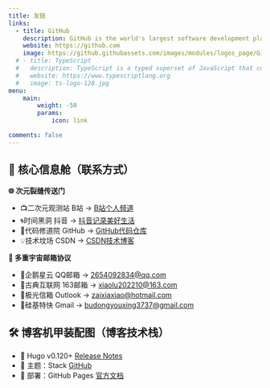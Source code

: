 ```yaml
---
title: 友链
links:
  - title: GitHub
    description: GitHub is the world's largest software development platform.
    website: https://github.com
    image: https://github.githubassets.com/images/modules/logos_page/GitHub-Mark.png
  # - title: TypeScript
  #   description: TypeScript is a typed superset of JavaScript that compiles to plain JavaScript.
  #   website: https://www.typescriptlang.org
  #   image: ts-logo-128.jpg
menu:
    main: 
        weight: -50
        params:
            icon: link

comments: false
---
```


## 🌌 核心信息舱（联系方式）


**🌐 ‌次元裂缝传送门‌**

-  📺二次元观测站 B站 → [B站个人频道](https://space.bilibili.com/4069668)
-  🌀时间黑洞 抖音 → [抖音记录美好生活](https://v.douyin.com/i54RfHqR/)
-  👾代码修道院 GitHub → [GitHub代码仓库](https://github.com/zero3737)
-  💡技术坟场 CSDN → [CSDN技术博客](https://blog.csdn.net/weixin_43821705)

**📧 ‌多重宇宙邮箱协议‌**

- 🐧企鹅星云 QQ邮箱 → 2654092834@qq.com
- 🌊古典互联网 163邮箱 → xiaolu202210@163.com
- 🦄极光信箱 Outlook → zaixiaxiao@hotmail.com
- 🚀硅基特快 Gmail → budongyouxing3737@gmail.com

## 🛠️ 博客机甲装配图（博客技术栈）

- 📝 Hugo v0.120+ [Release Notes](https://gohugo.io/) 
- 🎨 主题：Stack [GitHub](https://github.com/CaiJimmy/hugo-theme-stack)
- 🚀 部署：GitHub Pages [官方文档](https://pages.github.com)